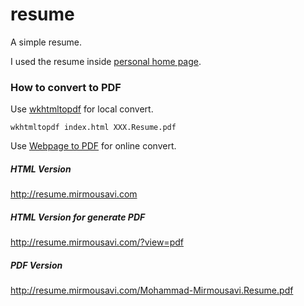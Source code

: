 # resume
A simple resume.

I used the resume inside [personal home page](https://github.com/mirmousaviii/personal-home-page). 


### How to convert to PDF
Use [wkhtmltopdf](https://wkhtmltopdf.org/) for local convert.

```
wkhtmltopdf index.html XXX.Resume.pdf
```
Use [Webpage to PDF](https://webpagetopdf.com/) for online convert.


##### HTML Version
http://resume.mirmousavi.com
##### HTML Version for generate PDF
http://resume.mirmousavi.com/?view=pdf
##### PDF Version
http://resume.mirmousavi.com/Mohammad-Mirmousavi.Resume.pdf
